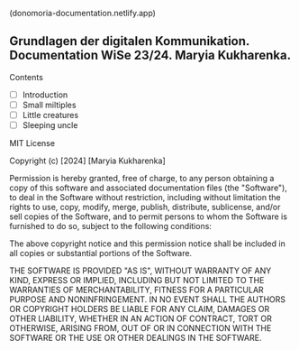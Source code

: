 (donomoria-documentation.netlify.app)

## Grundlagen der digitalen Kommunikation. Documentation WiSe 23/24. Maryia Kukharenka.

Contents

- [ ] Introduction
- [ ] Small miltiples
- [ ] Little creatures
- [ ] Sleeping uncle

MIT License

Copyright (c) [2024] [Maryia Kukharenka]

Permission is hereby granted, free of charge, to any person obtaining a copy
of this software and associated documentation files (the "Software"), to deal
in the Software without restriction, including without limitation the rights
to use, copy, modify, merge, publish, distribute, sublicense, and/or sell
copies of the Software, and to permit persons to whom the Software is
furnished to do so, subject to the following conditions:

The above copyright notice and this permission notice shall be included in all
copies or substantial portions of the Software.

THE SOFTWARE IS PROVIDED "AS IS", WITHOUT WARRANTY OF ANY KIND, EXPRESS OR
IMPLIED, INCLUDING BUT NOT LIMITED TO THE WARRANTIES OF MERCHANTABILITY,
FITNESS FOR A PARTICULAR PURPOSE AND NONINFRINGEMENT. IN NO EVENT SHALL THE
AUTHORS OR COPYRIGHT HOLDERS BE LIABLE FOR ANY CLAIM, DAMAGES OR OTHER
LIABILITY, WHETHER IN AN ACTION OF CONTRACT, TORT OR OTHERWISE, ARISING FROM,
OUT OF OR IN CONNECTION WITH THE SOFTWARE OR THE USE OR OTHER DEALINGS IN THE
SOFTWARE.
